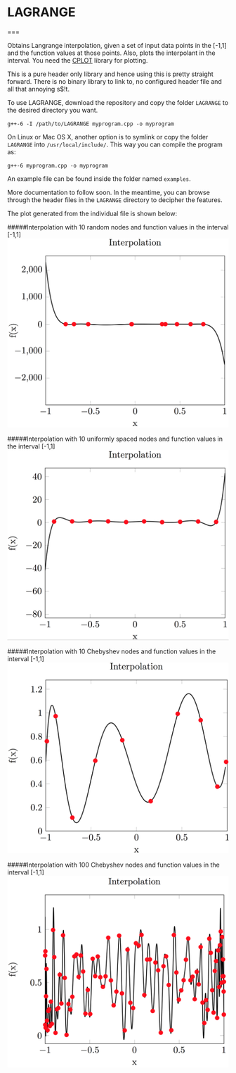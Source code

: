 # LAGRANGE
===

Obtains Langrange interpolation, given a set of input data points in the [-1,1] and the function values at those points. Also, plots the interpolant in the interval. You need the <a href="https://github.com/sivaramambikasaran/cplot">CPLOT</a> library for plotting.

This is a pure header only library and hence using this is pretty straight forward. There is no binary library to link to, no configured header file and all that annoying s$!t.

To use LAGRANGE, download the repository and copy the folder `LAGRANGE` to the desired directory you want.

	g++-6 -I /path/to/LAGRANGE myprogram.cpp -o myprogram

On Linux or Mac OS X, another option is to symlink or copy the folder `LAGRANGE` into `/usr/local/include/`. This way you can compile the program as:

	g++-6 myprogram.cpp -o myprogram

An example file can be found inside the folder named `examples`.

More documentation to follow soon. In the meantime, you can browse through the header files in the `LAGRANGE` directory to decipher the features.

The plot generated from the individual file is shown below:

#####Interpolation with 10 random nodes and function values in the interval [-1,1]
![Interpolation with 10 random nodes and function values in the interval [-1,1]](https://github.com/sivaramambikasaran/Lagrange_Interpolation/blob/master/random_nodes.png)

#####Interpolation with 10 uniformly spaced nodes and function values in the interval [-1,1]
![Interpolation with 10 uniformly spaced nodes and function values in the interval [-1,1]](https://github.com/sivaramambikasaran/Lagrange_Interpolation/blob/master/uniform_nodes.png)

#####Interpolation with 10 Chebyshev nodes and function values in the interval [-1,1]
![Interpolation with 10 Chebyshev nodes and function values in the interval [-1,1]](https://github.com/sivaramambikasaran/Lagrange_Interpolation/blob/master/chebyshev_nodes_10.png)

#####Interpolation with 100 Chebyshev nodes and function values in the interval [-1,1]
![Interpolation with 100 Chebyshev nodes and function values in the interval [-1,1]](https://github.com/sivaramambikasaran/Lagrange_Interpolation/blob/master/chebyshev_nodes.png)
